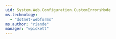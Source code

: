 ```yaml
---
uid: System.Web.Configuration.CustomErrorsMode
ms.technology: 
  - "dotnet-webforms"
ms.author: "riande"
manager: "wpickett"
---
```

